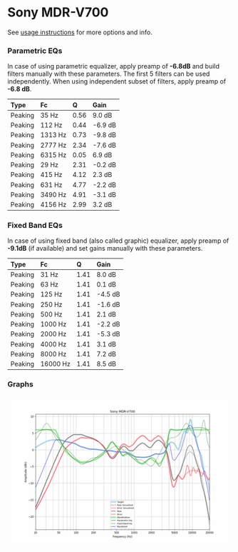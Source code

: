 # Sony MDR-V700
See [usage instructions](https://github.com/jaakkopasanen/AutoEq#usage) for more options and info.

### Parametric EQs
In case of using parametric equalizer, apply preamp of **-6.8dB** and build filters manually
with these parameters. The first 5 filters can be used independently.
When using independent subset of filters, apply preamp of **-6.8 dB**.

| Type    | Fc      |    Q | Gain    |
|:--------|:--------|:-----|:--------|
| Peaking | 35 Hz   | 0.56 | 9.0 dB  |
| Peaking | 112 Hz  | 0.44 | -6.9 dB |
| Peaking | 1313 Hz | 0.73 | -9.8 dB |
| Peaking | 2777 Hz | 2.34 | -7.6 dB |
| Peaking | 6315 Hz | 0.05 | 6.9 dB  |
| Peaking | 29 Hz   | 2.31 | -0.2 dB |
| Peaking | 415 Hz  | 4.12 | 2.3 dB  |
| Peaking | 631 Hz  | 4.77 | -2.2 dB |
| Peaking | 3490 Hz | 4.91 | -3.1 dB |
| Peaking | 4156 Hz | 2.99 | 3.2 dB  |

### Fixed Band EQs
In case of using fixed band (also called graphic) equalizer, apply preamp of **-9.1dB**
(if available) and set gains manually with these parameters.

| Type    | Fc       |    Q | Gain    |
|:--------|:---------|:-----|:--------|
| Peaking | 31 Hz    | 1.41 | 8.0 dB  |
| Peaking | 63 Hz    | 1.41 | 0.1 dB  |
| Peaking | 125 Hz   | 1.41 | -4.5 dB |
| Peaking | 250 Hz   | 1.41 | -1.6 dB |
| Peaking | 500 Hz   | 1.41 | 2.1 dB  |
| Peaking | 1000 Hz  | 1.41 | -2.2 dB |
| Peaking | 2000 Hz  | 1.41 | -5.3 dB |
| Peaking | 4000 Hz  | 1.41 | 3.1 dB  |
| Peaking | 8000 Hz  | 1.41 | 7.2 dB  |
| Peaking | 16000 Hz | 1.41 | 8.5 dB  |

### Graphs
![](./Sony%20MDR-V700.png)